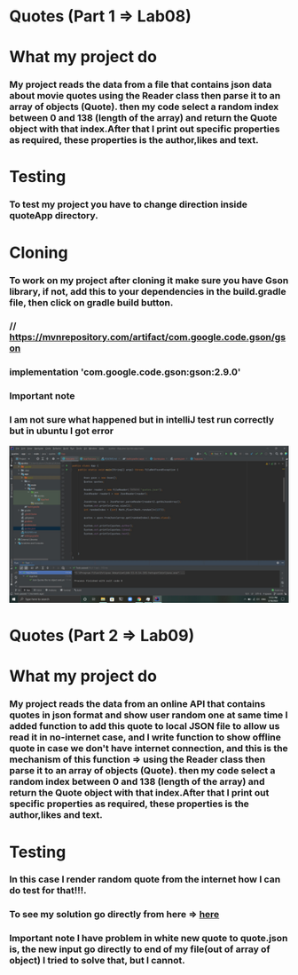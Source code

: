 # Quotes (Part 1 => Lab08)

# What my project do
### My project reads the data from a file that contains json data about movie quotes using the Reader class then parse it to an array of objects (Quote). then my code select a random index between 0 and 138 (length of the array) and return the Quote object with that index.After that I print out specific properties as required, these properties is the author,likes and text.  

# Testing
### To test my project you have to change direction inside quoteApp directory.

# Cloning
### To work on my project after cloning it make sure you have Gson library, if not, add this to your dependencies in the build.gradle file, then click on gradle build button.
### // https://mvnrepository.com/artifact/com.google.code.gson/gson 
### implementation 'com.google.code.gson:gson:2.9.0'

### Important note 
### I am not sure what happened but in intelliJ test run correctly but in ubuntu I got error
![TestSuccess](assert/TestSuccess.jpg)


# Quotes (Part 2 => Lab09)

# What my project do
### My project reads the data from an online API that contains quotes in json format and show user random one at same time I added function to add this quote to local JSON file to allow us read it in no-internet case, and I write function to show offline quote in case we don't have internet connection, and this is the mechanism of this function => using the Reader class then parse it to an array of objects (Quote). then my code select a random index between 0 and 138 (length of the array) and return the Quote object with that index.After that I print out specific properties as required, these properties is the author,likes and text.  

# Testing
### In this case I render random quote from the internet how I can do test for that!!!.


### To see my solution go directly from here => [here](app/src/main/java/quotes)

### Important note I have problem in white new quote to quote.json is, the new input go directly to end of my file(out of array of object) I tried to solve that, but I cannot.
